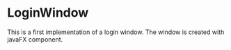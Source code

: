 # LoginWindow
This is a first implementation of a login window.
The window is created with javaFX component.
